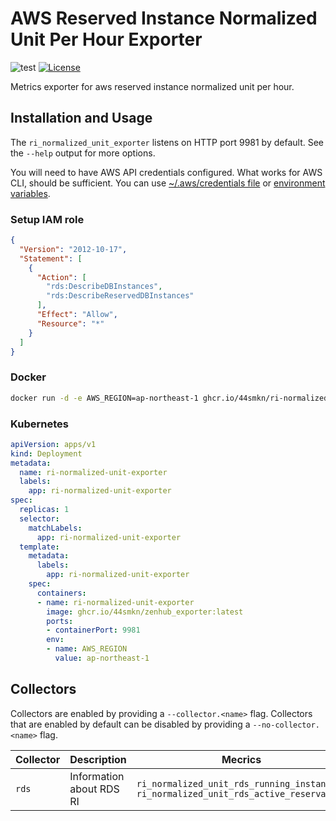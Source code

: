 # AWS Reserved Instance Normalized Unit Per Hour Exporter

![test](https://github.com/44smkn/ri_normalized_unit_exporter/actions/workflows/test.yaml/badge.svg)
[![License](https://img.shields.io/badge/License-Apache%202.0-blue.svg)](https://opensource.org/licenses/Apache-2.0)

Metrics exporter for aws reserved instance normalized unit per hour.

## Installation and Usage

The `ri_normalized_unit_exporter` listens on HTTP port 9981 by default. See the `--help` output for more options.

You will need to have AWS API credentials configured. What works for AWS CLI, should be sufficient. You can use [~/.aws/credentials file](https://docs.aws.amazon.com/cli/latest/userguide/cli-configure-files.html) or [environment variables](https://docs.aws.amazon.com/cli/latest/userguide/cli-configure-envvars.html#envvars-set).

### Setup IAM role

```json
{
  "Version": "2012-10-17",
  "Statement": [
    {
      "Action": [
        "rds:DescribeDBInstances",
        "rds:DescribeReservedDBInstances"
      ],
      "Effect": "Allow",
      "Resource": "*"
    }
  ]
}
```

### Docker

```sh
docker run -d -e AWS_REGION=ap-northeast-1 ghcr.io/44smkn/ri-normalized-unit-exporter:latest --log.level=debug
```

### Kubernetes

```yaml
apiVersion: apps/v1
kind: Deployment
metadata:
  name: ri-normalized-unit-exporter
  labels:
    app: ri-normalized-unit-exporter
spec:
  replicas: 1
  selector:
    matchLabels:
      app: ri-normalized-unit-exporter
  template:
    metadata:
      labels:
        app: ri-normalized-unit-exporter
    spec:
      containers:
      - name: ri-normalized-unit-exporter
        image: ghcr.io/44smkn/zenhub_exporter:latest
        ports:
        - containerPort: 9981
        env:
        - name: AWS_REGION
          value: ap-northeast-1
```

## Collectors

Collectors are enabled by providing a `--collector.<name>` flag.
Collectors that are enabled by default can be disabled by providing a `--no-collector.<name>` flag.

| Collector | Description              | Mecrics                                                                                 |
| ----------|------------------------- | --------------------------------------------------------------------------------------- |
| `rds`     | Information about RDS RI | `ri_normalized_unit_rds_running_instance`<br>`ri_normalized_unit_rds_active_reservation`|
